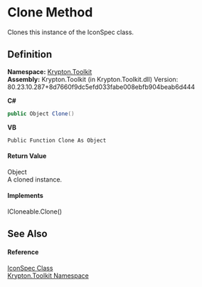 # Clone Method


Clones this instance of the IconSpec class.



## Definition
**Namespace:** <a href="79d2eac2-21f4-54ff-7552-b20c33c30600.md">Krypton.Toolkit</a>  
**Assembly:** Krypton.Toolkit (in Krypton.Toolkit.dll) Version: 80.23.10.287+8d7660f9dc5efd033fabe008ebfb904beab6d444

**C#**
``` C#
public Object Clone()
```
**VB**
``` VB
Public Function Clone As Object
```



#### Return Value
Object  
A cloned instance.

#### Implements
ICloneable.Clone()  


## See Also


#### Reference
<a href="11576e43-7212-c14f-54d1-44f7ccf04b43.md">IconSpec Class</a>  
<a href="79d2eac2-21f4-54ff-7552-b20c33c30600.md">Krypton.Toolkit Namespace</a>  
